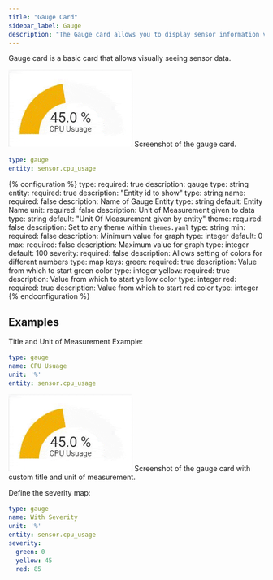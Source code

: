 ```yaml
---
title: "Gauge Card"
sidebar_label: Gauge
description: "The Gauge card allows you to display sensor information visually"
---
```


Gauge card is a basic card that allows visually seeing sensor data.

<p class='img'>
<img src='/images/lovelace/lovelace_gauge_card.gif' alt='Screenshot of the gauge card'>
Screenshot of the gauge card.
</p>

```yaml
type: gauge
entity: sensor.cpu_usage
```

{% configuration %}
type:
  required: true
  description: gauge
  type: string
entity:
  required: true
  description: "Entity id to show"
  type: string
name:
  required: false
  description: Name of Gauge Entity
  type: string
  default: Entity Name
unit:
  required: false
  description: Unit of Measurement given to data
  type: string
  default: "Unit Of Measurement given by entity"
theme:
  required: false
  description: Set to any theme within `themes.yaml`
  type: string
min:
  required: false
  description: Minimum value for graph
  type: integer
  default: 0
max:
  required: false
  description: Maximum value for graph
  type: integer
  default: 100
severity:
  required: false
  description: Allows setting of colors for different numbers
  type: map
  keys:
    green:
      required: true
      description: Value from which to start green color
      type: integer
    yellow:
      required: true
      description: Value from which to start yellow color
      type: integer
    red:
      required: true
      description: Value from which to start red color
      type: integer
{% endconfiguration %}

## Examples

Title and Unit of Measurement Example:

```yaml
type: gauge
name: CPU Usuage
unit: '%'
entity: sensor.cpu_usage
```

<p class='img'>
<img src='/images/lovelace/lovelace_gauge_card.gif' alt='Screenshot of the gauge card with custom title and unit of measurement'>
Screenshot of the gauge card with custom title and unit of measurement.
</p>

Define the severity map:

```yaml
type: gauge
name: With Severity
unit: '%'
entity: sensor.cpu_usage
severity:
  green: 0
  yellow: 45
  red: 85
```
